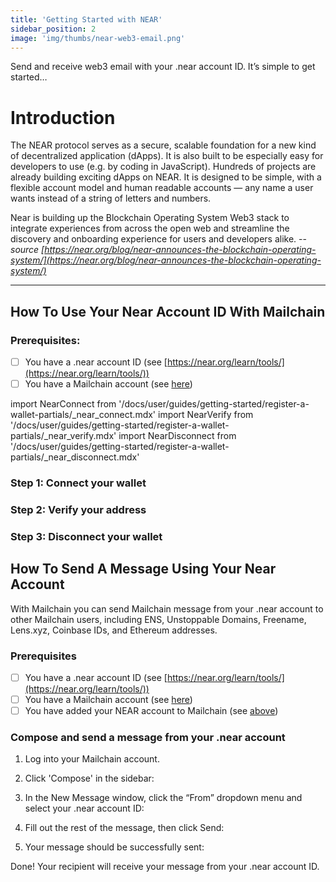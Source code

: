 ```yaml
---
title: 'Getting Started with NEAR'
sidebar_position: 2
image: 'img/thumbs/near-web3-email.png'
---
```


Send and receive web3 email with your .near account ID. It’s simple to get started…

# Introduction

The NEAR protocol serves as a secure, scalable foundation for a new kind of decentralized application (dApps). It is also built to be especially easy for developers to use (e.g. by coding in JavaScript). Hundreds of projects are already building exciting dApps on NEAR. It is designed to be simple, with a flexible account model and human readable accounts — any name a user wants instead of a string of letters and numbers.

Near is building up the Blockchain Operating System Web3 stack to integrate experiences from across the open web and streamline the discovery and onboarding experience for users and developers alike. -- _source [https://near.org/blog/near-announces-the-blockchain-operating-system/](https://near.org/blog/near-announces-the-blockchain-operating-system/)_

---

## How To Use Your Near Account ID With Mailchain

### Prerequisites:

-   [ ] You have a .near account ID (see [https://near.org/learn/tools/](https://near.org/learn/tools/))
-   [ ] You have a Mailchain account (see [here](/user/guides/getting-started/create-a-mailchain-account))

import NearConnect from '/docs/user/guides/getting-started/register-a-wallet-partials/\_near_connect.mdx'
import NearVerify from '/docs/user/guides/getting-started/register-a-wallet-partials/\_near_verify.mdx'
import NearDisconnect from '/docs/user/guides/getting-started/register-a-wallet-partials/\_near_disconnect.mdx'

### Step 1: Connect your wallet

<NearConnect />

### Step 2: Verify your address

<NearVerify />

### Step 3: Disconnect your wallet

<NearDisconnect imagePath="/img/user/guides/getting-started/img-register-a-wallet/example-sub-inbox-near.png"/>

## How To Send A Message Using Your Near Account

With Mailchain you can send Mailchain message from your .near account to other Mailchain users, including ENS, Unstoppable Domains, Freename, Lens.xyz, Coinbase IDs, and Ethereum addresses.

### Prerequisites

-   [ ] You have a .near account ID (see [https://near.org/learn/tools/](https://near.org/learn/tools/))
-   [ ] You have a Mailchain account (see [here](/user/guides/getting-started/create-a-mailchain-account))
-   [ ] You have added your NEAR account to Mailchain (see [above](/user/guides/wallets-and-identities/near/near-getting-started/#how-to-use-your-near-account-id-with-mailchain))

### Compose and send a message from your .near account

1. Log into your Mailchain account.

1. Click 'Compose' in the sidebar:

1. In the New Message window, click the “From” dropdown menu and select your .near account ID:

1. Fill out the rest of the message, then click Send:

1. Your message should be successfully sent:

Done! Your recipient will receive your message from your .near account ID.
